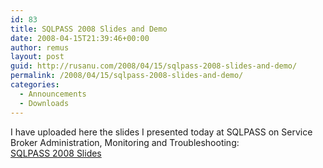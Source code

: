 ```yaml
---
id: 83
title: SQLPASS 2008 Slides and Demo
date: 2008-04-15T21:39:46+00:00
author: remus
layout: post
guid: http://rusanu.com/2008/04/15/sqlpass-2008-slides-and-demo/
permalink: /2008/04/15/sqlpass-2008-slides-and-demo/
categories:
  - Announcements
  - Downloads
---
```

I have uploaded here the slides I presented today at SQLPASS on Service Broker Administration, Monitoring and Troubleshooting:  
[SQLPASS 2008 Slides](http://rusanu.com/wp-content/uploads/2008/04/sqlpass2008.zip "SQLPASS 2008 Slides")